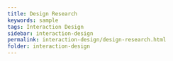 ```yaml
---
title: Design Research
keywords: sample
tags: Interaction Design
sidebar: interaction-design
permalink: interaction-design/design-research.html
folder: interaction-design
---
```

